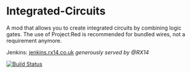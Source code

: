 Integrated-Circuits
===================

A mod that allows you to create integrated circuits by combining logic gates.
The use of Project:Red is recommended for bundled wires, not a requirement anymore.

Jenkins: [jenkins.rx14.co.uk](http://jenkins.rx14.co.uk)
*generously served by @RX14*

[![Build Status](http://img.shields.io/jenkins/s/http/jenkins.rx14.co.uk/Integrated-Circuits.svg?style=flat-square)](http://jenkins.rx14.co.uk/job/integrated-circuits/)
